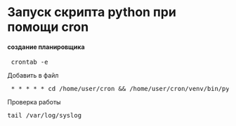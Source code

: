 # Запуск скрипта python при помощи cron

#### создание планировщика 

<pre> crontab -e </pre>

Добавить в файл

<pre> * * * * * cd /home/user/cron && /home/user/cron/venv/bin/python3 main.py </pre>

Проверка работы

<pre>tail /var/log/syslog </pre>
